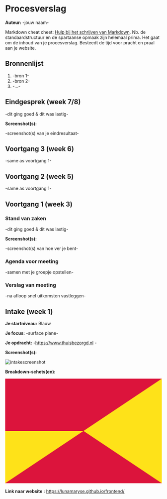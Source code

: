# Procesverslag
**Auteur:** -jouw naam-

Markdown cheat cheet: [Hulp bij het schrijven van Markdown](https://github.com/adam-p/markdown-here/wiki/Markdown-Cheatsheet). Nb. de standaardstructuur en de spartaanse opmaak zijn helemaal prima. Het gaat om de inhoud van je procesverslag. Besteedt de tijd voor pracht en praal aan je website.



## Bronnenlijst
1. -bron 1-
2. -bron 2-
3. -...-



## Eindgesprek (week 7/8)

-dit ging goed & dit was lastig-

**Screenshot(s):**

-screenshot(s) van je eindresultaat-



## Voortgang 3 (week 6)

-same as voortgang 1-



## Voortgang 2 (week 5)

-same as voortgang 1-



## Voortgang 1 (week 3)

### Stand van zaken

-dit ging goed & dit was lastig-

**Screenshot(s):**

-screenshot(s) van hoe ver je bent-

### Agenda voor meeting

-samen met je groepje opstellen-

### Verslag van meeting

-na afloop snel uitkomsten vastleggen-



## Intake (week 1)

**Je startniveau:** Blauw

**Je focus:** -surface plane-

**Je opdracht:** -https://www.thuisbezorgd.nl -

**Screenshot(s):**

<img width="499" alt="intakescreenshot" src="https://user-images.githubusercontent.com/55750162/92997451-ae8ecf80-f513-11ea-8f33-d75a9df96554.png">

**Breakdown-schets(en):** 

![-voorlopige breakdownschets(en) van een of beide pagina's van de site die je gaat maken-](images/dummy-image.svg)

**Link naar website :** https://lunamaryse.github.io/frontend/

